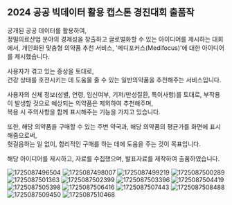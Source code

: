 ## 2024 공공 빅데이터 활용 캡스톤 경진대회 출품작

공개된 공공 데이터를 활용하여,  
정밀의료산업 분야의 경제성을 창출하고 글로벌화할 수 있는 아이디어를 제시하는 대회에서,
개인화된 맞춤형 의약품 추천 서비스, '메디포커스(Medifocus)'에 대한 아이디어를 제시했습니다.

사용자가 겪고 있는 증상을 토대로,  
건강 상태를 호전시키는 데 도움울 줄 수 있는 일반의약품을 추천해주는 서비스입니다.

사용자의 신체 정보(성별, 연령, 임신여부, 기저/만성질환, 특이사항)를 토대로,
부작용이 발생할 것으로 예상되는 의약품은 제외하여 추천해주며,  
복용 시 주의사항을 함께 표시해주는 기능을 가지고 있습니다.

또한, 해당 의약품을 구매할 수 있는 주변 약국과, 해당 의약품의 평균가를 화면에 표시해줌으로써,  
헛걸음하는 일 없이, 합리적인 구매를 하는 데에 도움을 주는 것이 목표입니다.

해당 아이디어를 제시하고, 자료를 수집했으며, 발표자료를 제작하여 출품하였습니다.

![1725087496504](https://github.com/user-attachments/assets/4654bec0-dcac-4211-9090-31052a5fe5b4)
![1725087498007](https://github.com/user-attachments/assets/17453b1b-e513-4502-b292-cf01f51134dd)
![1725087499219](https://github.com/user-attachments/assets/4eb98f59-96a5-43e9-8791-c393a9170eae)
![1725087500289](https://github.com/user-attachments/assets/d895af14-1d16-444d-951d-8c397a426104)
![1725087501363](https://github.com/user-attachments/assets/fcbd0a8c-a82d-46be-be92-65a17b93b4f7)
![1725087502399](https://github.com/user-attachments/assets/72d73e67-afbd-4ddc-9ef4-decec4385f69)
![1725087503396](https://github.com/user-attachments/assets/1968f06b-504e-44fa-af08-3280e2e4d246)
![1725087504419](https://github.com/user-attachments/assets/93dd2e18-11cb-4904-aafb-2a278cca42c9)
![1725087505398](https://github.com/user-attachments/assets/8e035f0a-95af-4247-9543-ee46e7136fa4)
![1725087506416](https://github.com/user-attachments/assets/ecec0687-4ace-4fda-ab9f-f1031b52c8ec)
![1725087507443](https://github.com/user-attachments/assets/2b699ce2-593d-4eac-82bf-996ab897a29e)
![1725087508488](https://github.com/user-attachments/assets/44b33cea-da6c-424d-a2b3-cd7305ec5d30)
![1725087509450](https://github.com/user-attachments/assets/ca0e57b2-96c3-452b-aa54-277904837bf6)
![1725087510468](https://github.com/user-attachments/assets/5b6f9d6b-1085-47e0-89a4-21a963eb59ba)
